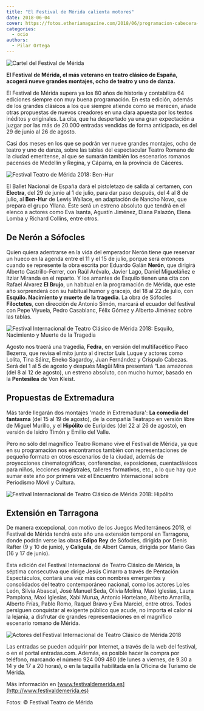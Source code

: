 ```yaml
---
title: "El Festival de Mérida calienta motores"
date: 2018-06-04
cover: https://fotos.etheriamagazine.com/2018/06/programacion-cabecera-64.jpg
categories: 
  - ocio
authors: 
  - Pilar Ortega
---
```


![Cartel del Festival de Mérida](https://fotos.etheriamagazine.com/2018/06/programacion-cabecera-64.jpg "El Festival de Teatro Clásico de Mérida es el festival de teatro clásico más antiguo de los que se celebran en España.")

**El Festival de Mérida, el más veterano en teatro clásico de España, acogerá nueve 
grandes montajes, ocho de teatro y uno de danza.** 

El Festival de Mérida supera ya los 80 años de historia y contabiliza 64 ediciones 
siempre con muy buena programación. En esta edición, además de los grandes clásicos a 
los que siempre atiende como se merecen, añade otras propuestas de nuevos creadores en 
una clara apuesta por los textos inéditos y originales. La cita, que ha despertado ya 
una gran expectación a juzgar por las más de 20.000 entradas vendidas de forma 
anticipada, es del 29 de junio al 26 de agosto. 

Casi dos meses en los que se podrán ver nueve grandes montajes, ocho de teatro y uno de 
danza, sobre las tablas del espectacular Teatro Romano de la ciudad emeritense, al que 
se sumarán también los escenarios romanos pacenses de Medellín y Regina, y Cáparra, en 
la provincia de Cáceres. 

![Festival Teatro de Mérida 2018: Ben-Hur](https://fotos.etheriamagazine.com/2018/06/Ben-Hur.jpg "Festival Internacional de Teatro Clásico de Mérida 2018: Ben-Hur")

El Ballet Nacional de España dará el pistoletazo de salida al certamen, con **Electra**, 
del 29 de junio al 1 de julio, para dar paso después, del 4 al 8 de julio, al 
**Ben-Hur** de Lewis Wallace, en adaptación de Nancho Novo, que prepara el grupo Yllana. 
Éste será un estreno absoluto que tendrá en el elenco a actores como Eva Isanta, Agustín 
Jiménez, Diana Palazón, Elena Lomba y Richard Collins, entre otros. 

## De Nerón a Sófocles

Quien quiera adentrarse en la vida del emperador Nerón tiene que reservar un hueco en la 
agenda entre el 11 y el 15 de julio, porque será entonces cuando se represente la obra 
escrita por Eduardo Galán **Nerón**, que dirigirá Alberto Castrillo-Ferrer, con Raúl 
Arévalo, Javier Lago, Daniel Migueláñez e Itziar Miranda en el reparto. Y los amantes de 
Esquilo tienen una cita con Rafael Álvarez **El Brujo**, un habitual en la programación 
de Mérida, que este año sorprenderá con su habitual humor y gracejo, del 18 al 22 de 
julio, con **Esquilo. Nacimiento y muerte de la tragedia**. La obra de Sófocles 
**Filoctetes**, con dirección de Antonio Simón, marcará el ecuador del festival con Pepe 
Viyuela, Pedro Casablanc, Félix Gómez y Alberto Jiménez sobre las tablas. 

![Festival Internacional de Teatro Clásico de Mérida 2018: Esquilo, Nacimiento y Muerte de la Tragedia](https://fotos.etheriamagazine.com/2018/06/Esquilo.jpg "Festival Internacional de Teatro Clásico de Mérida es el más antiguo de España")

Agosto nos traerá una tragedia, **Fedra**, en versión del multifacético Paco Bezerra, 
que revisa el mito junto al director Luis Luque y actores como Lolita, Tina Sáinz, Eneko 
Sagardoy, Juan Fernández y Críspulo Cabezas. Será del 1 al 5 de agosto y después Magüi 
Mira presentará “Las amazonas (del 8 al 12 de agosto), un estreno absoluto, con mucho 
humor, basado en la **Pentesilea** de Von Kleist. 

## Propuestas de Extremadura

Más tarde llegarán dos montajes 'made in Extremadura': **La comedia del fantasma** (del 
15 al 19 de agosto), de la compañía Teatrapo en versión libre de Miguel Murillo, y el 
**Hipólito** de Eurípides (del 22 al 26 de agosto), en versión de Isidro Timón y Emilio 
del Valle. 

Pero no sólo del magnífico Teatro Romano vive el Festival de Mérida, ya que en su 
programación nos encontramos también con representaciones de pequeño formato en otros 
escenarios de la ciudad, además de proyecciones cinematográficas, conferencias, 
exposiciones, cuentaclásicos para niños, lecciones magistrales, talleres formativos, 
etc., a lo que hay que sumar este año por primera vez el Encuentro Internacional sobre 
Periodismo Móvil y Cultura. 

![Festival Internacional de Teatro Clásico de Mérida 2018: Hipólito](https://fotos.etheriamagazine.com/2018/06/Hipólito.jpg "Programación del Festival Internacional de Teatro Clásico de Mérida 2018")

## Extensión en Tarragona

De manera excepcional, con motivo de los Juegos Mediterráneos 2018, el Festival de 
Mérida tendrá este año una extensión temporal en Tarragona, donde podrán verse las obras 
**Edipo Rey** de Sófocles, dirigida por Denis Rafter (9 y 10 de junio), y **Calígula**, 
de Albert Camus, dirigida por Mario Gas (16 y 17 de junio). 

Esta edición del Festival Internacional de Teatro Clásico de Mérida, la séptima 
consecutiva que dirige Jesús Cimarro a través de Pentación Espectáculos, contará una vez 
más con nombres emergentes y consolidados del teatro contemporáneo nacional, como los 
actores Loles León, Silvia Abascal, José Manuel Seda, Olivia Molina, Maxi Iglesias, 
Laura Pamplona, Maxi Iglesias, Xabi Murua, Antonio Hortelano, Alberto Amarilla, Alberto 
Frías, Pablo Romo, Raquel Bravo y Eva Marciel, entre otros. Todos persiguen conquistar 
al exigente público que acude, no importa el calor ni la lejanía, a disfrutar de grandes 
representaciones en el magnífico escenario romano de Mérida. 

![Actores del Festival Internacional de Teatro Clásico de Mérida 2018](https://fotos.etheriamagazine.com/2018/06/Mosaico-Actores-Nuevos.jpg "Actores que participan en el Festival Internacional de Teatro Clásico de Mérida 2018")

Las entradas se pueden adquirir por Internet, a través de la web del festival, o en el 
portal entradas.com. Además, es posible hacer la compra por teléfono, marcando el número 
924 009 480 (de lunes a viernes, de 9.30 a 14 y de 17 a 20 horas), o en la taquilla 
habilitada en la Oficina de Turismo de Mérida. 

Más información en [www.festivaldemerida.es](http://www.festivaldemerida.es) 

Fotos: © Festival Teatro de Mérida
